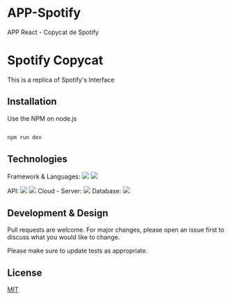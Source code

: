 # APP-Spotify
APP React - Copycat de Spotify

# Spotify Copycat

This is a replica of Spotify's Interface

## Installation

Use the NPM on node.js

```bash

npm run dev

```

## Technologies
Framework & Languages:
<img src="https://img.shields.io/badge/React-20232A?style=for-the-badge&logo=react&logoColor=61DAFB" />
<img src="https://img.shields.io/badge/JavaScript-323330?style=for-the-badge&logo=javascript&logoColor=F7DF1E" />
	
API:
<img src="https://img.shields.io/badge/Express%20js-000000?style=for-the-badge&logo=express&logoColor=white" />
<img src="https://img.shields.io/badge/Node%20js-339933?style=for-the-badge&logo=nodedotjs&logoColor=white" />
Cloud - Server:
<img src="https://img.shields.io/badge/Vercel-000000?style=for-the-badge&logo=vercel&logoColor=white" />
Database:
<img src="https://img.shields.io/badge/MongoDB-4EA94B?style=for-the-badge&logo=mongodb&logoColor=white" />


## Development & Design

Pull requests are welcome. For major changes, please open an issue first
to discuss what you would like to change.

Please make sure to update tests as appropriate.

## License

[MIT](https://choosealicense.com/licenses/mit/)
